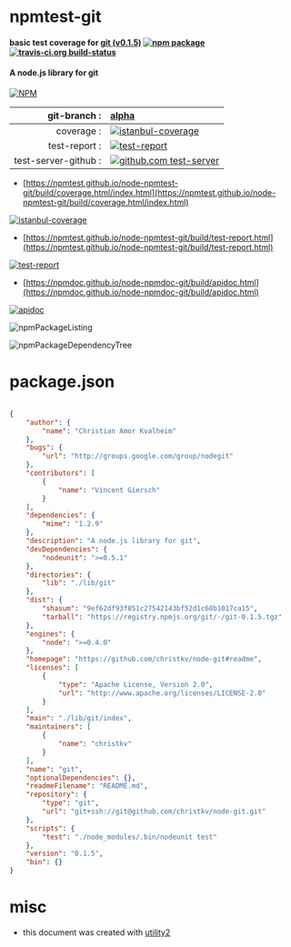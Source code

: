 # npmtest-git

#### basic test coverage for  [git (v0.1.5)](https://github.com/christkv/node-git#readme)  [![npm package](https://img.shields.io/npm/v/npmtest-git.svg?style=flat-square)](https://www.npmjs.org/package/npmtest-git) [![travis-ci.org build-status](https://api.travis-ci.org/npmtest/node-npmtest-git.svg)](https://travis-ci.org/npmtest/node-npmtest-git)

#### A node.js library for git

[![NPM](https://nodei.co/npm/git.png?downloads=true&downloadRank=true&stars=true)](https://www.npmjs.com/package/git)

| git-branch : | [alpha](https://github.com/npmtest/node-npmtest-git/tree/alpha)|
|--:|:--|
| coverage : | [![istanbul-coverage](https://npmtest.github.io/node-npmtest-git/build/coverage.badge.svg)](https://npmtest.github.io/node-npmtest-git/build/coverage.html/index.html)|
| test-report : | [![test-report](https://npmtest.github.io/node-npmtest-git/build/test-report.badge.svg)](https://npmtest.github.io/node-npmtest-git/build/test-report.html)|
| test-server-github : | [![github.com test-server](https://npmtest.github.io/node-npmtest-git/GitHub-Mark-32px.png)](https://npmtest.github.io/node-npmtest-git/build/app/index.html) | | build-artifacts : | [![build-artifacts](https://npmtest.github.io/node-npmtest-git/glyphicons_144_folder_open.png)](https://github.com/npmtest/node-npmtest-git/tree/gh-pages/build)|

- [https://npmtest.github.io/node-npmtest-git/build/coverage.html/index.html](https://npmtest.github.io/node-npmtest-git/build/coverage.html/index.html)

[![istanbul-coverage](https://npmtest.github.io/node-npmtest-git/build/screenCapture.buildCi.browser.%252Ftmp%252Fbuild%252Fcoverage.lib.html.png)](https://npmtest.github.io/node-npmtest-git/build/coverage.html/index.html)

- [https://npmtest.github.io/node-npmtest-git/build/test-report.html](https://npmtest.github.io/node-npmtest-git/build/test-report.html)

[![test-report](https://npmtest.github.io/node-npmtest-git/build/screenCapture.buildCi.browser.%252Ftmp%252Fbuild%252Ftest-report.html.png)](https://npmtest.github.io/node-npmtest-git/build/test-report.html)

- [https://npmdoc.github.io/node-npmdoc-git/build/apidoc.html](https://npmdoc.github.io/node-npmdoc-git/build/apidoc.html)

[![apidoc](https://npmdoc.github.io/node-npmdoc-git/build/screenCapture.buildCi.browser.%252Ftmp%252Fbuild%252Fapidoc.html.png)](https://npmdoc.github.io/node-npmdoc-git/build/apidoc.html)

![npmPackageListing](https://npmtest.github.io/node-npmtest-git/build/screenCapture.npmPackageListing.svg)

![npmPackageDependencyTree](https://npmtest.github.io/node-npmtest-git/build/screenCapture.npmPackageDependencyTree.svg)



# package.json

```json

{
    "author": {
        "name": "Christian Amor Kvalheim"
    },
    "bugs": {
        "url": "http://groups.google.com/group/nodegit"
    },
    "contributors": [
        {
            "name": "Vincent Giersch"
        }
    ],
    "dependencies": {
        "mime": "1.2.9"
    },
    "description": "A node.js library for git",
    "devDependencies": {
        "nodeunit": ">=0.5.1"
    },
    "directories": {
        "lib": "./lib/git"
    },
    "dist": {
        "shasum": "9ef62df93f851c27542143bf52d1c68b1017ca15",
        "tarball": "https://registry.npmjs.org/git/-/git-0.1.5.tgz"
    },
    "engines": {
        "node": ">=0.4.0"
    },
    "homepage": "https://github.com/christkv/node-git#readme",
    "licenses": [
        {
            "type": "Apache License, Version 2.0",
            "url": "http://www.apache.org/licenses/LICENSE-2.0"
        }
    ],
    "main": "./lib/git/index",
    "maintainers": [
        {
            "name": "christkv"
        }
    ],
    "name": "git",
    "optionalDependencies": {},
    "readmeFilename": "README.md",
    "repository": {
        "type": "git",
        "url": "git+ssh://git@github.com/christkv/node-git.git"
    },
    "scripts": {
        "test": "./node_modules/.bin/nodeunit test"
    },
    "version": "0.1.5",
    "bin": {}
}
```



# misc
- this document was created with [utility2](https://github.com/kaizhu256/node-utility2)
